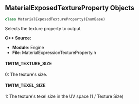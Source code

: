 ## MaterialExposedTextureProperty Objects

```python
class MaterialExposedTextureProperty(EnumBase)
```

Selects the texture property to output

**C++ Source:**

- **Module**: Engine
- **File**: MaterialExpressionTextureProperty.h

<a id="unreal.MaterialExposedTextureProperty.TMTM_TEXTURE_SIZE"></a>

#### TMTM_TEXTURE_SIZE

0: The texture's size.

<a id="unreal.MaterialExposedTextureProperty.TMTM_TEXEL_SIZE"></a>

#### TMTM_TEXEL_SIZE

1: The texture's texel size in the UV space (1 / Texture Size)

<a id="unreal.MaterialVectorCoordTransformSource"></a>